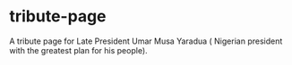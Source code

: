 # tribute-page
A tribute page for Late President Umar Musa Yaradua ( Nigerian president with the greatest plan for his people).

